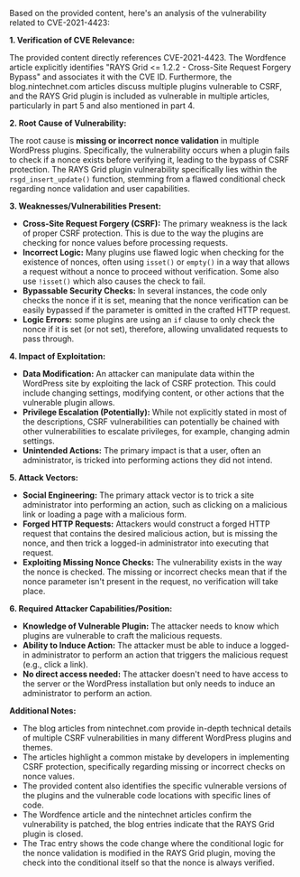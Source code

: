 Based on the provided content, here's an analysis of the vulnerability related to CVE-2021-4423:

**1. Verification of CVE Relevance:**

The provided content directly references CVE-2021-4423. The Wordfence article explicitly identifies "RAYS Grid <= 1.2.2 - Cross-Site Request Forgery Bypass" and associates it with the CVE ID. Furthermore, the blog.nintechnet.com articles discuss multiple plugins vulnerable to CSRF, and the RAYS Grid plugin is included as vulnerable in multiple articles, particularly in part 5 and also mentioned in part 4.

**2. Root Cause of Vulnerability:**

The root cause is **missing or incorrect nonce validation** in multiple WordPress plugins. Specifically, the vulnerability occurs when a plugin fails to check if a nonce exists before verifying it, leading to the bypass of CSRF protection. The RAYS Grid plugin vulnerability specifically lies within the `rsgd_insert_update()` function, stemming from a flawed conditional check regarding nonce validation and user capabilities.

**3. Weaknesses/Vulnerabilities Present:**

*   **Cross-Site Request Forgery (CSRF):** The primary weakness is the lack of proper CSRF protection. This is due to the way the plugins are checking for nonce values before processing requests.
*   **Incorrect Logic:** Many plugins use flawed logic when checking for the existence of nonces, often using `isset()` or `empty()` in a way that allows a request without a nonce to proceed without verification.  Some also use `!isset()` which also causes the check to fail.
*   **Bypassable Security Checks:**  In several instances, the code only checks the nonce if it is set, meaning that the nonce verification can be easily bypassed if the parameter is omitted in the crafted HTTP request.
*   **Logic Errors:** some plugins are using an `if` clause to only check the nonce if it is set (or not set), therefore, allowing unvalidated requests to pass through.

**4. Impact of Exploitation:**

*   **Data Modification:** An attacker can manipulate data within the WordPress site by exploiting the lack of CSRF protection. This could include changing settings, modifying content, or other actions that the vulnerable plugin allows.
*   **Privilege Escalation (Potentially):** While not explicitly stated in most of the descriptions, CSRF vulnerabilities can potentially be chained with other vulnerabilities to escalate privileges, for example, changing admin settings.
*   **Unintended Actions:** The primary impact is that a user, often an administrator, is tricked into performing actions they did not intend.

**5. Attack Vectors:**

*   **Social Engineering:** The primary attack vector is to trick a site administrator into performing an action, such as clicking on a malicious link or loading a page with a malicious form.
*   **Forged HTTP Requests:** Attackers would construct a forged HTTP request that contains the desired malicious action, but is missing the nonce, and then trick a logged-in administrator into executing that request.
*   **Exploiting Missing Nonce Checks:** The vulnerability exists in the way the nonce is checked. The missing or incorrect checks mean that if the nonce parameter isn't present in the request, no verification will take place.

**6. Required Attacker Capabilities/Position:**

*   **Knowledge of Vulnerable Plugin:** The attacker needs to know which plugins are vulnerable to craft the malicious requests.
*   **Ability to Induce Action:**  The attacker must be able to induce a logged-in administrator to perform an action that triggers the malicious request (e.g., click a link).
*   **No direct access needed:** The attacker doesn't need to have access to the server or the WordPress installation but only needs to induce an administrator to perform an action.

**Additional Notes:**
*   The blog articles from nintechnet.com provide in-depth technical details of multiple CSRF vulnerabilities in many different WordPress plugins and themes.
*   The articles highlight a common mistake by developers in implementing CSRF protection, specifically regarding missing or incorrect checks on nonce values.
*   The provided content also identifies the specific vulnerable versions of the plugins and the vulnerable code locations with specific lines of code.
*  The Wordfence article and the nintechnet articles confirm the vulnerability is patched, the blog entries indicate that the RAYS Grid plugin is closed.
* The Trac entry shows the code change where the conditional logic for the nonce validation is modified in the RAYS Grid plugin, moving the check into the conditional itself so that the nonce is always verified.